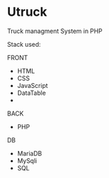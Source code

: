 # Utruck
Truck managment System in PHP

Stack used: 

FRONT
  - HTML
  - CSS
  - JavaScript
  - DataTable
  - 
BACK
  - PHP
  
DB
  - MariaDB
  - MySqli
  - SQL

